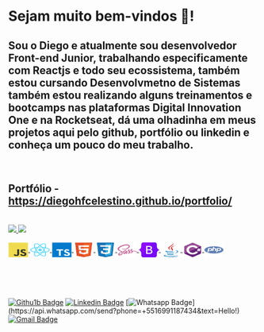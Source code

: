 # Sejam muito bem-vindos 👋!

## Sou o Diego e atualmente sou desenvolvedor Front-end Junior, trabalhando especificamente com Reactjs e todo seu ecossistema, também estou cursando Desenvolvmetno de Sistemas também estou realizando alguns treinamentos e bootcamps nas plataformas Digital Innovation One e na Rocketseat, dá uma olhadinha em meus projetos aqui pelo github, portfólio ou linkedin e conheça um pouco do meu trabalho.
</br>

## Portfólio - https://diegohfcelestino.github.io/portfolio/

</br>
<div>
  <a href="https://github.com/diegohfcelestino">
  <img height="180em" src="https://github-readme-stats.vercel.app/api?username=diegohfcelestino&show_icons=true&theme=dark&include_all_commits=true&count_private=true"/>
  <img height="180em" src="https://github-readme-stats.vercel.app/api/top-langs/?username=diegohfcelestino&layout=compact&langs_count=7&theme=dark"/>
</div>

  
<div style="display: inline_block"><br>
 
  <img align="center" alt="Miguel-Python" height="30" width="40" src="https://github.com/devicons/devicon/blob/master/icons/javascript/javascript-original.svg">
  <img align="center" alt="Miguel-Csharp" height="30" width="40" src="https://github.com/devicons/devicon/blob/master/icons/react/react-original.svg">
   <img align="center" alt="Miguel-Csharp" height="30" width="40" src="https://github.com/devicons/devicon/blob/master/icons/typescript/typescript-original.svg">
  <img align="center" alt="Miguel-Csharp" height="30" width="40" src="https://github.com/devicons/devicon/blob/master/icons/html5/html5-original.svg">
  <img align="center" alt="Miguel-Csharp" height="30" width="40" src="https://github.com/devicons/devicon/blob/master/icons/css3/css3-original.svg">
   <img align="center" alt="Miguel-Csharp" height="30" width="40" src="https://github.com/devicons/devicon/blob/master/icons/sass/sass-original.svg">
  <img align="center" alt="Miguel-Csharp" height="30" width="40" src="https://github.com/devicons/devicon/blob/master/icons/bootstrap/bootstrap-original.svg">
  <img align="center" alt="Miguel-Csharp" height="30" width="40" src="https://github.com/devicons/devicon/blob/master/icons/java/java-original.svg">
  <img align="center" alt="Miguel-Csharp" height="30" width="40" src="https://github.com/devicons/devicon/blob/master/icons/csharp/csharp-original.svg">
  <img align="center" alt="Miguel-Csharp" height="30" width="40" src="https://github.com/devicons/devicon/blob/master/icons/php/php-plain.svg">
 
</div>
</br>
</br>
</br>
</br>

[![Githu1b Badge](https://img.shields.io/badge/-Github-000?style=flat-square&logo=Github&logoColor=white&link=link_do_seu_perfil_no_github)](https://github.com/diegohfcelestino)
[![Linkedin Badge](https://img.shields.io/badge/-LinkedIn-blue?style=flat-square&logo=Linkedin&logoColor=white&link=https://www.linkedin.com/in/diego-ferreira-34b6348b/)](https://www.linkedin.com/in/diego-ferreira-34b6348b/)
[![Whatsapp Badge](https://img.shields.io/badge/-Whatsapp-4CA143?style=flat-square&labelColor=4CA143&logo=whatsapp&logoColor=white&link=https://api.whatsapp.com/send?phone=+5516991187434&text=Hello!)](https://api.whatsapp.com/send?phone=+5516991187434&text=Hello!)
[![Gmail Badge](https://img.shields.io/badge/-Gmail-c14438?style=flat-square&logo=Gmail&logoColor=white&link=mailto:diegohfcelestino@gmail.com)](mailto:diegohfcelestino@gmail.com)
